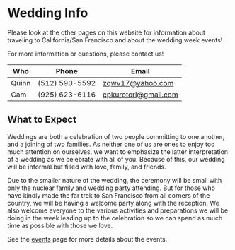 # Wedding Info

Please look at the other pages on this website for information about traveling to California/San Francisco and about the wedding week events!

For more information or questions, please contact us!

| Who   | Phone          | Email                |
| ----- | -------------- | -------------------- |
| Quinn | (512) 590-5592 | <zqwv17@yahoo.com>     |
| Cam   | (925) 623-6116 | <cpkurotori@gmail.com> |


## What to Expect

Weddings are both a celebration of two people committing to one another, and a joining of two families. As neither one of us are ones to enjoy too much attention on ourselves, we want to emphasize the latter interpretation of a wedding as we celebrate with all of you. Because of this, our wedding will be informal but filled with love, family, and friends. 

Due to the smaller nature of the wedding, the ceremony will be small with only the nuclear family and wedding party attending. But for those who have kindly made the far trek to San Francisco from all corners of the country, we will be having a welcome party along with the reception. We also welcome everyone to the various activities and preparations we will be doing in the week leading up to the celebration so we can spend as much time as possible with those we love. 

See the [events](./events/index.md) page for more details about the events.
